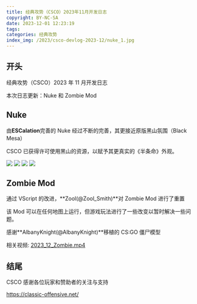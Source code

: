 ```yaml
---
title: 经典攻势（CSCO）2023年11月开发日志
copyright: BY-NC-SA
date: 2023-12-01 12:23:19
tags:
categories: 经典攻势
index_img: /2023/csco-devlog-2023-12/nuke_1.jpg
---
```


## 开头

经典攻势（CSCO）2023 年 11 月开发日志

本次日志更新：Nuke 和 Zombie Mod

## Nuke

由**ESCalation**完善的 Nuke 经过不断的完善，其更接近原版黑山氛围（Black Mesa）

CSCO 已获得许可使用黑山的资源，以赋予其更真实的《半条命》外观。

![](nuke_1.jpg) ![](nuke_2.jpg) ![](nuke_3.jpg) ![](nuke_4.jpg)

## Zombie Mod

通过 VScript 的改进，**Zool(@Zool_Smith)**对 Zombie Mod 进行了重置

该 Mod 可以在任何地图上运行，但游戏玩法进行了一些改变以暂时解决一些问题。

感谢**AlbanyKnight(@AlbanyKnight)**移植的 CS:GO 僵尸模型

相关视频: [2023_12_Zombie.mp4](http://storage.p90.icu/CSCO/2023_12_Zombie.mp4)

## 结尾

CSCO 感谢各位玩家和赞助者的关注与支持

https://classic-offensive.net/
